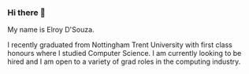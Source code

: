 ### Hi there 👋

My name is Elroy D'Souza.

I recently graduated from Nottingham Trent University with first class honours where I studied Computer Science.
I am currently looking to be hired and I am open to a variety of grad roles in the computing industry.

<!--
**elroydsouza/elroydsouza** is a ✨ _special_ ✨ repository because its `README.md` (this file) appears on your GitHub profile.

Here are some ideas to get you started:

- 🔭 I’m currently working on ...
- 🌱 I’m currently learning ...
- 👯 I’m looking to collaborate on ...
- 🤔 I’m looking for help with ...
- 💬 Ask me about ...
- 📫 How to reach me: ...
- 😄 Pronouns: ...
- ⚡ Fun fact: ...
-->
